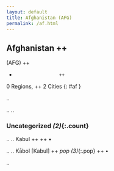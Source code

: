 ```yaml
---
layout: default
title: Afghanistan (AFG)
permalink: /af.html
---
```



## Afghanistan   ++
(AFG)  ++
-                     ++
0 Regions, ++
2 Cities
{: #af }

.. 




.. 
.. 


### Uncategorized _(2)_{:.count}


..
..
Kabul  ++
 ++
•

..
..
Kābol [Kabul]  ++
 _pop (3)_{:.pop} ++
•




.. 
 
